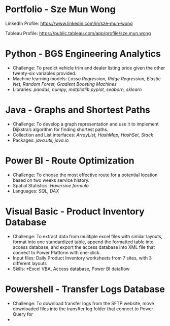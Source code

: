 # Portfolio - Sze Mun Wong
LinkedIn Profile: https://www.linkedin.com/in/sze-mun-wong

Tableau Profile: https://public.tableau.com/app/profile/sze.mun.wong
  
# Python - BGS Engineering Analytics
- Challenge: To predict vehicle trim and dealer listing price given the other twenty-six variables provided.
- Machine learning models: *Lasso Regression, Ridge Regression, Elastic Net, Random Forest, Gradient Boosting Machines*
- Libraries: *pandas, numpy, matplotlib.pyplot, seaborn, sklearn*

# Java - Graphs and Shortest Paths
- Challenge: To develop a graph representation and use it to implement Dijkstra’s algorithm for finding shortest paths.
- Collection and List interfaces: *ArrayList, HashMap, HashSet, Stack*
- Packages: *java.util, java.io*
  
# Power BI - Route Optimization
- Challenge: To choose the most effective route for a potential location based on two weeks service history. 
- Spatial Statistics: *Haversine formula*
- Languages: *SQL, DAX*

# Visual Basic - Product Inventory Database
* Challenge: To extract data from mulitiple excel files with similar layouts, format into one standardized table, append the formatted table into access database, and export the access database into XML file that connect to Power Platform with one-click.
* Input files: Daily Product Inventory worksheets from 7 sites, with 3 different layouts
* Skills: *Excel VBA, Access database, Power BI dataflow

# Powershell - Transfer Logs Database
* Challenge: To download transfer logs from the SFTP website, move downloaded files into the transfter log folder that connect to Power Query for 
* 
